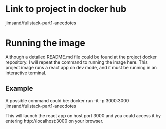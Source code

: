# Link to project in docker hub

jimsand/fullstack-part1-anecdotes

# Running the image

Although a detailed README.md file could be found at the project docker repository. I will repeat the command to running the image here. This project image runs a react app on dev mode, and it must be running in an interactive terminal.

## Example

A possible command could be: docker run -it -p 3000:3000 jimsand/fullstack-part1-anecdotes

This will launch the react app on host port 3000 and you could access it by entering http://localhost:3000 on your browser.